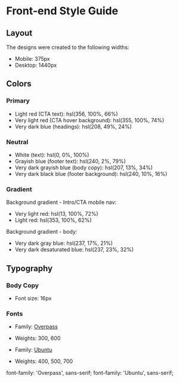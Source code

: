 # Front-end Style Guide

## Layout

The designs were created to the following widths:

- Mobile: 375px
- Desktop: 1440px

## Colors

### Primary

- Light red (CTA text): hsl(356, 100%, 66%)
- Very light red (CTA hover background): hsl(355, 100%, 74%)
- Very dark blue (headings): hsl(208, 49%, 24%)

### Neutral

- White (text): hsl(0, 0%, 100%)
- Grayish blue (footer text): hsl(240, 2%, 79%)
- Very dark grayish blue (body copy): hsl(207, 13%, 34%)
- Very dark black blue (footer background): hsl(240, 10%, 16%)

### Gradient

Background gradient - Intro/CTA mobile nav:

- Very light red: hsl(13, 100%, 72%)
- Light red: hsl(353, 100%, 62%)

Background gradient - body:

- Very dark gray blue: hsl(237, 17%, 21%)
- Very dark desaturated blue: hsl(237, 23%, 32%)

## Typography

### Body Copy

- Font size: 16px

### Fonts

- Family: [Overpass](https://fonts.google.com/specimen/Overpass?preview.text_type=custom)
- Weights: 300, 600

- Family: [Ubuntu](https://fonts.google.com/specimen/Ubuntu?preview.text_type=custom)
- Weights: 400, 500, 700



font-family: 'Overpass', sans-serif;
font-family: 'Ubuntu', sans-serif;


<!-- 
        State of the Art Infrastructure With reliability and speed in mind, worldwide data centers provide the backbone for ultra-fast connectivity. This ensures your site will load instantly, no matter where your readers are, keeping your site competitive. Free, open, simple Blogr is a free and open source application backed by a large community of helpful developers. It supports features such as code syntax highlighting, RSS feeds, social media integration, third-party commenting tools, and works seamlessly with Google Analytics. The architecture is clean and is relatively easy to learn. Powerful tooling Batteries included. We built a simple and straightforward CLI tool that makes customization and deployment a breeze, but capable of producing even the most complicated sites. Product Overview Pricing Marketplace Features Integrations Company About Team Blog Careers Connect Contact Newsletter LinkedIn

 -->
